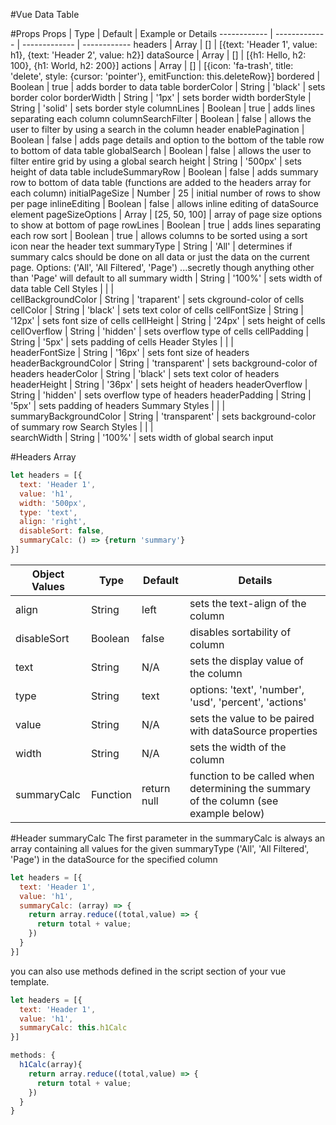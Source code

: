 #Vue Data Table

#Props
Props                       | Type              | Default             | Example or Details
------------                | -------------     | -------------       | ------------ 
headers                     | Array             | []                  | [{text: 'Header 1', value: h1}, {text: 'Header 2', value: h2}]
dataSource                  | Array             | []                  | [{h1: Hello, h2: 100}, {h1: World, h2: 200}]
actions                     | Array             | []                  | [{icon: 'fa-trash', title: 'delete', style: {cursor: 'pointer'}, emitFunction: this.deleteRow}]
bordered                    | Boolean           | true                | adds border to data table
borderColor                 | String            | 'black'             | sets border color
borderWidth                 | String            | '1px'               | sets border width
borderStyle                 | String            | 'solid'             | sets border style
columnLines                 | Boolean           | true                | adds lines separating each column
columnSearchFilter          | Boolean           | false               | allows the user to filter by using a search in the column header
enablePagination            | Boolean           | false               | adds page details and option to the bottom of the table row to bottom of data table
globalSearch                | Boolean           | false               | allows the user to filter entire grid by using a global search
height                      | String            | '500px'             | sets height of data table
includeSummaryRow           | Boolean           | false               | adds summary row to bottom of data table (functions are added to the headers array for each column)
initialPageSize             | Number            | 25                  | initial number of rows to show per page
inlineEditing               | Boolean           | false               | allows inline editing of dataSource element
pageSizeOptions             | Array             | [25, 50, 100]       | array of page size options to show at bottom of page
rowLines                    | Boolean           | true                | adds lines separating each row
sort                        | Boolean           | true                | allows columns to be sorted using a sort icon near the header text
summaryType                 | String            | 'All'               | determines if summary calcs should be done on all data or just the data on the current page. Options: ('All', 'All Filtered', 'Page') ...secretly though anything other than 'Page' will default to all summary
width                       | String            | '100%'              | sets width of data table
Cell Styles                 |                   |                     |  
cellBackgroundColor         | String            | 'traparent'         | sets ckground-color of cells
cellColor                   | String            | 'black'             | sets text color of cells
cellFontSize                | String            | '12px'              | sets font size of cells
cellHeight                  | String            | '24px'              |   sets height of cells
cellOverflow                | String            | 'hidden'            | sets overflow type of cells
cellPadding                 | String            | '5px'               | sets padding of cells
Header Styles               |                   |                     |  
headerFontSize              | String            | '16px'              | sets font size of headers
headerBackgroundColor       | String            | 'transparent'       | sets background-color of headers
headerColor                 | String            | 'black'             | sets text color of headers
headerHeight                | String            | '36px'              | sets height of headers
headerOverflow              | String            | 'hidden'            | sets overflow type of headers
headerPadding               | String            | '5px'               | sets padding of headers
Summary Styles              |                   |                     |  
summaryBackgroundColor      | String            | 'transparent'       | sets background-color of summary row
Search Styles               |                   |                     |  
searchWidth                 | String            | '100%'              | sets width of global search input

#Headers Array
```javascript
let headers = [{
  text: 'Header 1',
  value: 'h1',
  width: '500px',
  type: 'text',
  align: 'right',
  disableSort: false,
  summaryCalc: () => {return 'summary'}
}]
```
Object Values               | Type              | Default             | Details
------------                | -------------     | -------------       | ------------ 
align                       | String            | left                | sets the text-align of the column
disableSort                 | Boolean           | false               | disables sortability of column
text                        | String            | N/A                 | sets the display value of the column
type                        | String            | text                | options: 'text', 'number', 'usd', 'percent', 'actions'
value                       | String            | N/A                 | sets the value to be paired with dataSource properties
width                       | String            | N/A                 | sets the width of the column
summaryCalc                 | Function          | return null         | function to be called when determining the summary of the column (see example below)

#Header summaryCalc
The first parameter in the summaryCalc is always an array containing all values for the given summaryType ('All', 'All Filtered', 'Page') in the dataSource for the specified column

```javascript
let headers = [{
  text: 'Header 1',
  value: 'h1',
  summaryCalc: (array) => {
    return array.reduce((total,value) => {
      return total + value;
    })
  }
}]
```

you can also use methods defined in the script section of your vue template.

```javascript
let headers = [{
  text: 'Header 1',
  value: 'h1',
  summaryCalc: this.h1Calc
}]
```

```javascript
methods: {
  h1Calc(array){
    return array.reduce((total,value) => {
      return total + value;
    })
  }
}

```